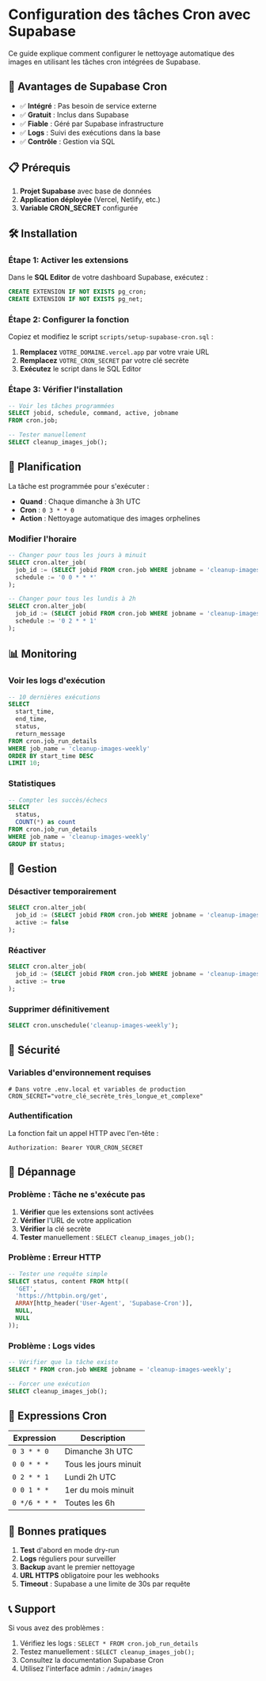 # Configuration des tâches Cron avec Supabase

Ce guide explique comment configurer le nettoyage automatique des images en utilisant les tâches cron intégrées de Supabase.

## 🚀 Avantages de Supabase Cron

- ✅ **Intégré** : Pas besoin de service externe
- ✅ **Gratuit** : Inclus dans Supabase
- ✅ **Fiable** : Géré par Supabase infrastructure  
- ✅ **Logs** : Suivi des exécutions dans la base
- ✅ **Contrôle** : Gestion via SQL

## 📋 Prérequis

1. **Projet Supabase** avec base de données
2. **Application déployée** (Vercel, Netlify, etc.)
3. **Variable CRON_SECRET** configurée

## 🛠️ Installation

### Étape 1: Activer les extensions

Dans le **SQL Editor** de votre dashboard Supabase, exécutez :

```sql
CREATE EXTENSION IF NOT EXISTS pg_cron;
CREATE EXTENSION IF NOT EXISTS pg_net;
```

### Étape 2: Configurer la fonction

Copiez et modifiez le script `scripts/setup-supabase-cron.sql` :

1. **Remplacez** `VOTRE_DOMAINE.vercel.app` par votre vraie URL
2. **Remplacez** `VOTRE_CRON_SECRET` par votre clé secrète
3. **Exécutez** le script dans le SQL Editor

### Étape 3: Vérifier l'installation

```sql
-- Voir les tâches programmées
SELECT jobid, schedule, command, active, jobname 
FROM cron.job;

-- Tester manuellement
SELECT cleanup_images_job();
```

## 📅 Planification

La tâche est programmée pour s'exécuter :
- **Quand** : Chaque dimanche à 3h UTC
- **Cron** : `0 3 * * 0`
- **Action** : Nettoyage automatique des images orphelines

### Modifier l'horaire

```sql
-- Changer pour tous les jours à minuit
SELECT cron.alter_job(
  job_id := (SELECT jobid FROM cron.job WHERE jobname = 'cleanup-images-weekly'),
  schedule := '0 0 * * *'
);

-- Changer pour tous les lundis à 2h
SELECT cron.alter_job(
  job_id := (SELECT jobid FROM cron.job WHERE jobname = 'cleanup-images-weekly'), 
  schedule := '0 2 * * 1'
);
```

## 📊 Monitoring

### Voir les logs d'exécution

```sql
-- 10 dernières exécutions
SELECT 
  start_time,
  end_time,
  status,
  return_message
FROM cron.job_run_details 
WHERE job_name = 'cleanup-images-weekly'
ORDER BY start_time DESC 
LIMIT 10;
```

### Statistiques

```sql
-- Compter les succès/échecs
SELECT 
  status,
  COUNT(*) as count
FROM cron.job_run_details 
WHERE job_name = 'cleanup-images-weekly'
GROUP BY status;
```

## 🔧 Gestion

### Désactiver temporairement

```sql
SELECT cron.alter_job(
  job_id := (SELECT jobid FROM cron.job WHERE jobname = 'cleanup-images-weekly'),
  active := false
);
```

### Réactiver

```sql
SELECT cron.alter_job(
  job_id := (SELECT jobid FROM cron.job WHERE jobname = 'cleanup-images-weekly'),
  active := true
);
```

### Supprimer définitivement

```sql
SELECT cron.unschedule('cleanup-images-weekly');
```

## 🔐 Sécurité

### Variables d'environnement requises

```env
# Dans votre .env.local et variables de production
CRON_SECRET="votre_clé_secrète_très_longue_et_complexe"
```

### Authentification

La fonction fait un appel HTTP avec l'en-tête :
```
Authorization: Bearer YOUR_CRON_SECRET
```

## 🐛 Dépannage

### Problème : Tâche ne s'exécute pas

1. **Vérifier** que les extensions sont activées
2. **Vérifier** l'URL de votre application
3. **Vérifier** la clé secrète
4. **Tester** manuellement : `SELECT cleanup_images_job();`

### Problème : Erreur HTTP

```sql
-- Tester une requête simple
SELECT status, content FROM http((
  'GET',
  'https://httpbin.org/get',
  ARRAY[http_header('User-Agent', 'Supabase-Cron')],
  NULL,
  NULL
));
```

### Problème : Logs vides

```sql
-- Vérifier que la tâche existe
SELECT * FROM cron.job WHERE jobname = 'cleanup-images-weekly';

-- Forcer une exécution
SELECT cleanup_images_job();
```

## 📝 Expressions Cron

| Expression | Description |
|------------|-------------|
| `0 3 * * 0` | Dimanche 3h UTC |
| `0 0 * * *` | Tous les jours minuit |
| `0 2 * * 1` | Lundi 2h UTC |
| `0 0 1 * *` | 1er du mois minuit |
| `0 */6 * * *` | Toutes les 6h |

## 🎯 Bonnes pratiques

1. **Test** d'abord en mode dry-run
2. **Logs** réguliers pour surveiller
3. **Backup** avant le premier nettoyage
4. **URL HTTPS** obligatoire pour les webhooks
5. **Timeout** : Supabase a une limite de 30s par requête

## 📞 Support

Si vous avez des problèmes :

1. Vérifiez les logs : `SELECT * FROM cron.job_run_details`
2. Testez manuellement : `SELECT cleanup_images_job();`
3. Consultez la documentation Supabase Cron
4. Utilisez l'interface admin : `/admin/images` 